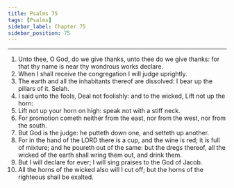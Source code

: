 ```yaml
---
title: Psalms 75
tags: [Psalms]
sidebar_label: Chapter 75
sidebar_position: 75
---
```


---
1. Unto thee, O God, do we give thanks, unto thee do we give thanks: for that thy name is near thy wondrous works declare.
2. When I shall receive the congregation I will judge uprightly.
3. The earth and all the inhabitants thereof are dissolved: I bear up the pillars of it. Selah.
4. I said unto the fools, Deal not foolishly: and to the wicked, Lift not up the horn:
5. Lift not up your horn on high: speak not with a stiff neck.
6. For promotion cometh neither from the east, nor from the west, nor from the south.
7. But God is the judge: he putteth down one, and setteth up another.
8. For in the hand of the LORD there is a cup, and the wine is red; it is full of mixture; and he poureth out of the same: but the dregs thereof, all the wicked of the earth shall wring them out, and drink them.
9. But I will declare for ever; I will sing praises to the God of Jacob.
10. All the horns of the wicked also will I cut off; but the horns of the righteous shall be exalted.
